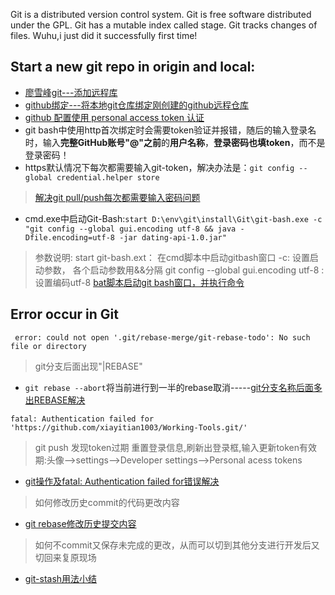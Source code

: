 Git is a distributed version control system.
Git is free software distributed under the GPL.
Git has a mutable index called stage.
Git tracks changes of files.
Wuhu,i just did it successfully first time!

## Start a new git repo in origin and local:
* [廖雪峰git---添加远程库](https://www.liaoxuefeng.com/wiki/896043488029600/898732864121440)
* [github绑定---将本地git仓库绑定刚创建的github远程仓库](https://blog.csdn.net/yanlaifan/article/details/111366324)
* [github 配置使用 personal access token 认证](https://segmentfault.com/a/1190000040544939)
* git bash中使用http首次绑定时会需要token验证并报错，随后的输入登录名时，输入**完整GitHub账号"@"之前**的**用户名称**，**登录密码也填token**，而不是登录密码！
* https默认情况下每次都需要输入git-token，解决办法是：`git config --global credential.helper store`
> [解决git pull/push每次都需要输入密码问题](https://blog.csdn.net/nongweiyilady/article/details/77772602)
* cmd.exe中启动Git-Bash:`start D:\env\git\install\Git\git-bash.exe -c "git config --global gui.encoding utf-8 && java -Dfile.encoding=utf-8 -jar dating-api-1.0.jar"`
> 参数说明:
> start git-bash.ext： 在cmd脚本中启动gitbash窗口
> -c:  设置启动参数， 各个启动参数用&&分隔
> git config --global gui.encoding utf-8 : 设置编码utf-8
> [bat脚本启动git bash窗口，并执行命令](https://blog.csdn.net/qq_35206261/article/details/105645526)

## Error occur in Git
``` error: could not open '.git/rebase-merge/git-rebase-todo': No such file or directory```
> git分支后面出现"|REBASE"
* `git rebase --abort`将当前进行到一半的rebase取消-----[git分支名称后面多出REBASE解决](https://blog.csdn.net/Small_Lee/article/details/82150794)
 
```fatal: Authentication failed for 'https://github.com/xiayitian1003/Working-Tools.git/'```
>git push 发现token过期
>重置登录信息,刷新出登录框,输入更新token有效期:头像-->settings-->Developer settings-->Personal acess tokens
* [git操作及fatal: Authentication failed for错误解决](https://blog.csdn.net/u011394598/article/details/80256896)

>如何修改历史commit的代码更改内容
* [git rebase修改历史提交内容](https://www.cnblogs.com/oloroso/p/9723783.html)

>如何不commit又保存未完成的更改，从而可以切到其他分支进行开发后又切回来复原现场
* [git-stash用法小结](https://www.jianshu.com/p/1c7ecc8d3dfb)
